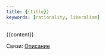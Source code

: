 ```yaml
---
title: {{title}}
keywords: [rationality, liberalism]
---
```

{{content}}

Связи: [Описание](xxxx.md)
